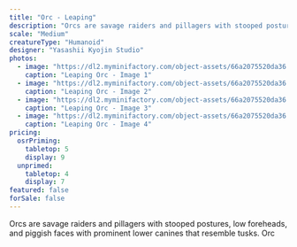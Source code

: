 ```yaml
---
title: "Orc - Leaping"
description: "Orcs are savage raiders and pillagers with stooped postures, low foreheads, and piggish faces with prominent lower canines that resemble tusks. Orc"
scale: "Medium"
creatureType: "Humanoid"
designer: "Yasashii Kyojin Studio"
photos:
  - image: "https://dl2.myminifactory.com/object-assets/66a2075520da36.37272144/images/720X720-Orc_03_PS.jpg"
    caption: "Leaping Orc - Image 1"
  - image: "https://dl2.myminifactory.com/object-assets/66a2075520da36.37272144/images/720X720-Orc_03_C.jpg"
    caption: "Leaping Orc - Image 2"
  - image: "https://dl2.myminifactory.com/object-assets/66a2075520da36.37272144/images/720X720-Orc_03_SCALE.jpg"
    caption: "Leaping Orc - Image 3"
  - image: "https://dl2.myminifactory.com/object-assets/66a2075520da36.37272144/images/720X720-Orc_03_B.jpg"
    caption: "Leaping Orc - Image 4"
pricing:
  osrPriming:
    tabletop: 5
    display: 9
  unprimed:
    tabletop: 4
    display: 7
featured: false
forSale: false
---
```


Orcs are savage raiders and pillagers with stooped postures, low foreheads, and piggish faces with prominent lower canines that resemble tusks. Orc